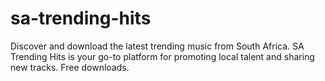 # sa-trending-hits
Discover and download the latest trending music from South Africa. SA Trending Hits is your go-to platform for promoting local talent and sharing new tracks. Free downloads. 
